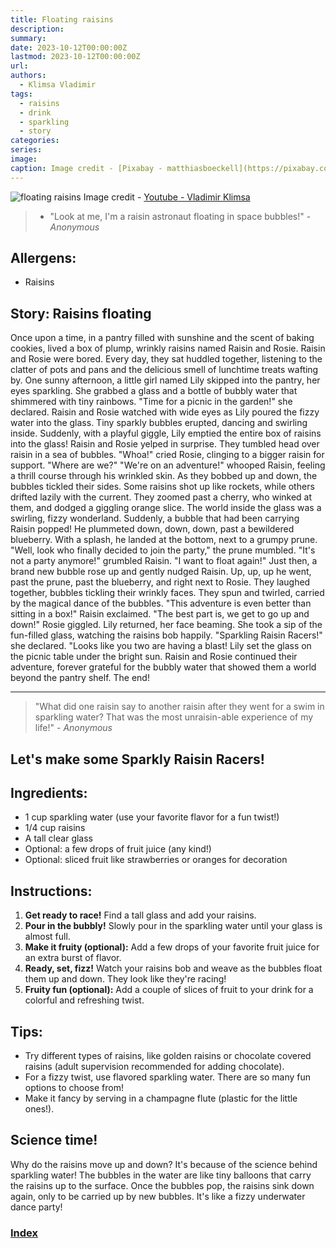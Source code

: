 ```yaml
---
title: Floating raisins
description: 
summary: 
date: 2023-10-12T00:00:00Z
lastmod: 2023-10-12T00:00:00Z
url: 
authors:
  - Klimsa Vladimir
tags:
  - raisins
  - drink
  - sparkling
  - story
categories: 
series: 
image: 
caption: Image credit - [Pixabay - matthiasboeckell](https://pixabay.com/photos/pancake-food-meal-dish-snack-6416439/)
---
```

![floating raisins](raisins.webp)
Image credit - [Youtube - Vladimir Klimsa](https://www.youtube.com/watch?v=AMTx45jUydQ&t=41s)
> - "Look at me, I'm a raisin astronaut floating in space bubbles!" - *Anonymous*
## Allergens:
- Raisins
## Story: Raisins floating
Once upon a time, in a pantry filled with sunshine and the scent of baking cookies, lived a box of plump, wrinkly raisins named Raisin and Rosie. Raisin and Rosie were bored. Every day, they sat huddled together, listening to the clatter of pots and pans and the delicious smell of lunchtime treats wafting by.
One sunny afternoon, a little girl named Lily skipped into the pantry, her eyes sparkling. She grabbed a glass and a bottle of bubbly water that shimmered with tiny rainbows. "Time for a picnic in the garden!" she declared.
Raisin and Rosie watched with wide eyes as Lily poured the fizzy water into the glass. Tiny sparkly bubbles erupted, dancing and swirling inside. Suddenly, with a playful giggle, Lily emptied the entire box of raisins into the glass!
Raisin and Rosie yelped in surprise. They tumbled head over raisin in a sea of bubbles. "Whoa!" cried Rosie, clinging to a bigger raisin for support. "Where are we?"
"We're on an adventure!" whooped Raisin, feeling a thrill course through his wrinkled skin. As they bobbed up and down, the bubbles tickled their sides. Some raisins shot up like rockets, while others drifted lazily with the current.
They zoomed past a cherry, who winked at them, and dodged a giggling orange slice. The world inside the glass was a swirling, fizzy wonderland.
Suddenly, a bubble that had been carrying Raisin popped! He plummeted down, down, down, past a bewildered blueberry. With a splash, he landed at the bottom, next to a grumpy prune.
"Well, look who finally decided to join the party," the prune mumbled.
"It's not a party anymore!" grumbled Raisin. "I want to float again!"
Just then, a brand new bubble rose up and gently nudged Raisin. Up, up, up he went, past the prune, past the blueberry, and right next to Rosie.
They laughed together, bubbles tickling their wrinkly faces. They spun and twirled, carried by the magical dance of the bubbles.
"This adventure is even better than sitting in a box!" Raisin exclaimed.
"The best part is, we get to go up and down!" Rosie giggled.
Lily returned, her face beaming. She took a sip of the fun-filled glass, watching the raisins bob happily. "Sparkling Raisin Racers!" she declared. "Looks like you two are having a blast!
Lily set the glass on the picnic table under the bright sun. Raisin and Rosie continued their adventure, forever grateful for the bubbly water that showed them a world beyond the pantry shelf. The end!

---

> "What did one raisin say to another raisin after they went for a swim in sparkling water? That was the most unraisin-able experience of my life!" - *Anonymous*
## Let's make some **Sparkly Raisin Racers**!
## Ingredients:
- 1 cup sparkling water (use your favorite flavor for a fun twist!)
- 1/4 cup raisins
- A tall clear glass
- Optional: a few drops of fruit juice (any kind!)
- Optional: sliced fruit like strawberries or oranges for decoration
## Instructions:
1. **Get ready to race!** Find a tall glass and add your raisins.
2. **Pour in the bubbly!** Slowly pour in the sparkling water until your glass is almost full.
3. **Make it fruity (optional):** Add a few drops of your favorite fruit juice for an extra burst of flavor.
4. **Ready, set, fizz!** Watch your raisins bob and weave as the bubbles float them up and down. They look like they're racing!
5. **Fruity fun (optional):** Add a couple of slices of fruit to your drink for a colorful and refreshing twist.
## Tips:
- Try different types of raisins, like golden raisins or chocolate covered raisins (adult supervision recommended for adding chocolate).
- For a fizzy twist, use flavored sparkling water. There are so many fun options to choose from!
- Make it fancy by serving in a champagne flute (plastic for the little ones!).
## Science time!
Why do the raisins move up and down? It's because of the science behind sparkling water! The bubbles in the water are like tiny balloons that carry the raisins up to the surface. Once the bubbles pop, the raisins sink down again, only to be carried up by new bubbles. It's like a fizzy underwater dance party!
### [Index](content/children-recipe/Index.md)